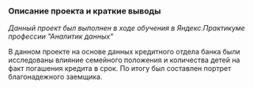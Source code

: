 ### Описание проекта и краткие выводы

*Данный проект был выполнен в ходе обучения в Яндекс.Практикуме профессии "Аналитик данных"*

В данном проекте на основе данных кредитного отдела банка были исследованы влияние семейного положения и количества детей на факт погашения кредита в срок. По итогу был составлен портрет благонадежного заемщика.
